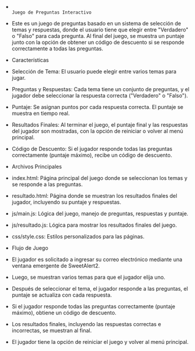 *                                                                                Juego de Preguntas Interactivo



* Este es un juego de preguntas basado en un sistema de selección de temas y respuestas, donde el usuario tiene que elegir entre "Verdadero" o "Falso" para cada pregunta. Al final del juego, se muestra un puntaje junto con la opción de obtener un código de descuento si se responde correctamente a todas las preguntas. 


* Características

* Selección de Tema: El usuario puede elegir entre varios temas para jugar.
* Preguntas y Respuestas: Cada tema tiene un conjunto de preguntas, y el jugador debe seleccionar la respuesta correcta ("Verdadero" o "Falso").
* Puntaje: Se asignan puntos por cada respuesta correcta. El puntaje se muestra en tiempo real.
* Resultados Finales: Al terminar el juego, el puntaje final y las respuestas del jugador son mostradas, con la opción de reiniciar o volver al menú principal.
* Código de Descuento: Si el jugador responde todas las preguntas correctamente (puntaje máximo), recibe un código de descuento.


* Archivos Principales

* index.html: Página principal del juego donde se seleccionan los temas y se responde a las preguntas.
* resultado.html: Página donde se muestran los resultados finales del jugador, incluyendo su puntaje y respuestas.
* js/main.js: Lógica del juego, manejo de preguntas, respuestas y puntaje.
* js/resultado.js: Lógica para mostrar los resultados finales del juego.
* css/style.css: Estilos personalizados para las páginas.


* Flujo de Juego

* El jugador es solicitado a ingresar su correo electrónico mediante una ventana emergente de SweetAlert2.
* Luego, se muestran varios temas para que el jugador elija uno.
* Después de seleccionar el tema, el jugador responde a las preguntas, el puntaje se actualiza con cada respuesta.
* Si el jugador responde todas las preguntas correctamente (puntaje máximo), obtiene un código de descuento.
* Los resultados finales, incluyendo las respuestas correctas e incorrectas, se muestran al final.
* El jugador tiene la opción de reiniciar el juego y volver al menú principal.